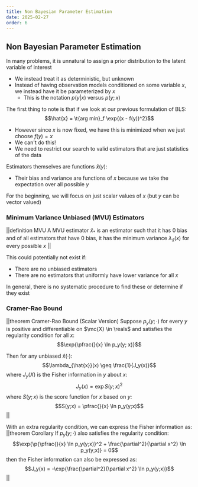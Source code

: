 ```yaml
---
title: Non Bayesian Parameter Estimation
date: 2025-02-27
order: 6
---
```


## Non Bayesian Parameter Estimation

In many problems, it is unnatural to assign a prior distribution to the latent variable of interest

- We instead treat it as deterministic, but unknown
- Instead of having observation models conditioned on some variable $x$, we instead have it be parameterized by $x$
  - This is the notation $p(y | x)$ versus $p(y; x)$

The first thing to note is that if we look at our previous formulation of BLS:
$$\hat{x} = \t{arg min}_f \exp{(x - f(y))^2}$$

- However since $x$ is now fixed, we have this is minimized when we just choose $f(y) = x$
- We can't do this!
- We need to restrict our search to valid estimators that are just statistics of the data

Estimators themselves are functions $\hat{x}(y)$:

- Their bias and variance are functions of $x$ because we take the expectation over all possible $y$

For the beginning, we will focus on just scalar values of $x$ (but $y$ can be vector valued)

### Minimum Variance Unbiased (MVU) Estimators

||definition MVU
A MVU estimator $\hat{x}_*$ is an estimator such that it has 0 bias and of all estimators that have 0 bias, it has the minimum variance $\lambda_{\hat{x}}(x)$ for every possible $x$
||

This could potentially not exist if:

- There are no unbiased estimators
- There are no estimators that uniformly have lower variance for all $x$

In general, there is no systematic procedure to find these or determine if they exist

### Cramer-Rao Bound

||theorem Cramer-Rao Bound (Scalar Version)
Suppose $p_y(y; \cdot)$ for every $y$ is positive and differentiable on $\mc{X} \in \reals$ and satisfies the regularity condition for all $x$:
$$\exp{\pfrac{}{x} \ln p_y(y; x)}$$

Then for any unbiased $\hat{x}(\cdot)$:
$$\lambda_{\hat{x}}(x) \geq \frac{1}{J_y(x)}$$
where $J_y(X)$ is the Fisher information in $y$ about $x$:
$$J_y(x) = \exp{S(y;x)^2}$$
where $S(y;x)$ is the score function for $x$ based on $y$:
$$S(y;x) = \pfrac{}{x} \ln p_y(y;x)$$
||

With an extra regularity condition, we can express the Fisher information as:
||theorem Corollary
If $p_y(y; \cdot)$ also satisfies the regularity condition:
$$\exp{\p{\pfrac{}{x} \ln p_y(y;x)}^2 + \frac{\partial^2}{\partial x^2} \ln p_y(y;x)} = 0$$
then the Fisher information can also be expressed as:
$$J_y(x) = -\exp{\frac{\partial^2}{\partial x^2} \ln p_y(y;x)}$$
||
